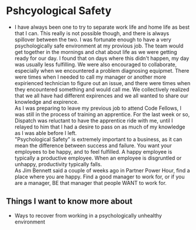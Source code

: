 # Pshcyological Safety  

- I have always been one to try to separate work life and home life as best that I can. This really is not possible though, and there is always spillover between the two. I was fortunate enough to have a very psychologically safe environment at my provious job. The team would get together in the mornings and chat about life as we were getting ready for our day. I found that on days where this didn't happen, my day was usually less fulfilling. We were also encouraged to collaborate, especially when we encountered a problem diagnosing equipmet. There were times when I needed to call my manager or another more expirienced technician to figure out an issue, and there were times when they encountered something and would call me. We collectively realized that we all have had different expirences and we all wanted to share our knowledge and expirence.  
As I was preparing to leave my previous job to attend Code Fellows, I was still in the process of training an apprentice. For the last week or so, Dispatch was reluctant to have the apprentice ride with me, until I relayed to him that I had a desire to pass on as much of my knowledge as I was able before I left.  
"Psychological Safety" is extremely important to a business, as it can mean the difference between success and failure. You want your employees to be happy, and to feel fulfilled. A happy employee is typically a productive employee. When an employee is disgruntled or unhappy, productivity typically falls.  
As Jim Bennett said a couple of weeks ago in Partner Power Hour, find a place where you are happy. Find a good manager to work for, or if you are a manager, BE that manager that people WANT to work for.  

## Things I want to know more about  

- Ways to recover from working in a psychologically unhealthy environment  
